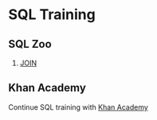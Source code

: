 # SQL Training

## SQL Zoo
  1. [JOIN](https://sqlzoo.net/wiki/The_JOIN_operation)

## Khan Academy

Continue SQL training with [Khan Academy](https://www.khanacademy.org/computing/computer-programming/sql/)
